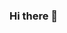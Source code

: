 ### Hi there 👋

<!--
**SyakeerRahman/SyakeerRahman** is a ✨ _special_ ✨ repository because its `README.md` (this file) appears on your GitHub profile.

Here are some ideas to get you started:

- 🔭 I’m inspired to be Data Scientist
- 🌱 I’m currently learning Machine Learning, Artificial Intelligence & Deep Learning
- 👯 I’m looking to collaborate on Data Science Project


